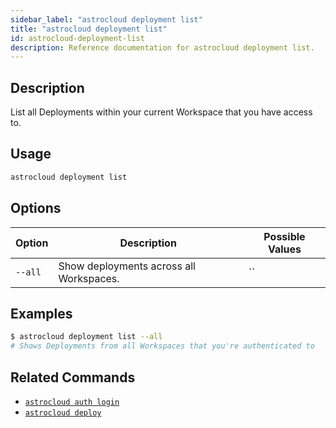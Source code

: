 ```yaml
---
sidebar_label: "astrocloud deployment list"
title: "astrocloud deployment list"
id: astrocloud-deployment-list
description: Reference documentation for astrocloud deployment list.
---
```


## Description

List all Deployments within your current Workspace that you have access to.

## Usage

```sh
astrocloud deployment list
```

## Options

| Option  | Description                             | Possible Values |
| ------- | --------------------------------------- | --------------- |
| `--all` | Show deployments across all Workspaces. | ``              |

## Examples

```sh
$ astrocloud deployment list --all
# Shows Deployments from all Workspaces that you're authenticated to
```

## Related Commands

- [`astrocloud auth login`](cli-reference/astrocloud-auth-login.md)
- [`astrocloud deploy`](cli-reference/astrocloud-deploy.md)
